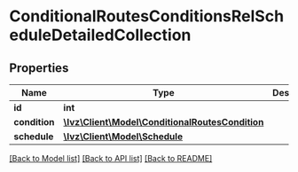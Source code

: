 # ConditionalRoutesConditionsRelScheduleDetailedCollection

## Properties
Name | Type | Description | Notes
------------ | ------------- | ------------- | -------------
**id** | **int** |  | [optional] 
**condition** | [**\Ivz\Client\Model\ConditionalRoutesCondition**](ConditionalRoutesCondition.md) |  | 
**schedule** | [**\Ivz\Client\Model\Schedule**](Schedule.md) |  | 

[[Back to Model list]](../README.md#documentation-for-models) [[Back to API list]](../README.md#documentation-for-api-endpoints) [[Back to README]](../README.md)


